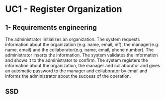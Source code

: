 # UC1 - Register Organization

## 1- Requirements engineering

The administrator initializes an organization. The system requests information about the organization (e.g. name, email, nif), the manager(e.g. name, email) and the collaborator(e.g. name, email, phone number). The administrator inserts the information. The system validates the information and shows it to the administrator to confirm. The system registers the information about the organization, the manager and collaborator and gives an automatic password to the manager and collaborator by email and informs the administrator about the success of the operation.

## SSD